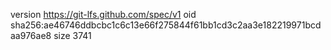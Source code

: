 version https://git-lfs.github.com/spec/v1
oid sha256:ae46746ddbcbc1c6c13e66f275844f61bb1cd3c2aa3e182219971bcdaa976ae8
size 3741
